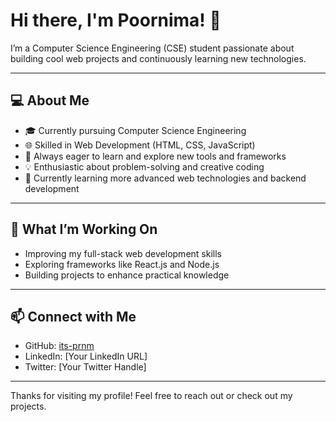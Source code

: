 # Hi there, I'm Poornima! 👋

I’m a Computer Science Engineering (CSE) student passionate about building cool web projects and continuously learning new technologies.

---

## 💻 About Me

- 🎓 Currently pursuing Computer Science Engineering  
- 🌐 Skilled in Web Development (HTML, CSS, JavaScript)  
- 🚀 Always eager to learn and explore new tools and frameworks  
- 💡 Enthusiastic about problem-solving and creative coding  
- 🌱 Currently learning more advanced web technologies and backend development  

---

## 🚀 What I’m Working On

- Improving my full-stack web development skills  
- Exploring frameworks like React.js and Node.js  
- Building projects to enhance practical knowledge  

---

## 📫 Connect with Me

- GitHub: [its-prnm](https://github.com/YPoornima)  
- LinkedIn: [Your LinkedIn URL]  
- Twitter: [Your Twitter Handle]

---

Thanks for visiting my profile! Feel free to reach out or check out my projects.
